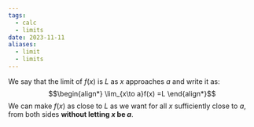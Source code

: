 ```yaml
---
tags:
  - calc
  - limits
date: 2023-11-11
aliases:
  - limit
  - limits
---
```

We say that the limit of $f(x)$ is $L$ as $x$ approaches $a$ and write it as:
$$\begin{align*}
\lim_{x\to a}f(x) =L
\end{align*}$$
We can make $f(x)$ as close to $L$ as we want for all $x$ sufficiently close to $a$, from both sides **without letting $x$ be $a$**.